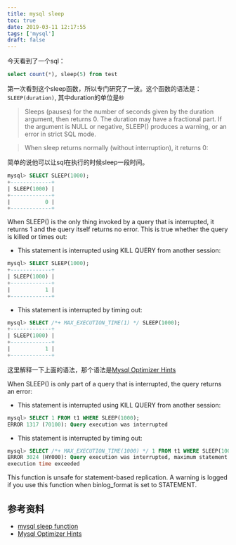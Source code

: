 ```yaml
---
title: mysql sleep
toc: true
date: 2019-03-11 12:17:55
tags: ['mysql']
draft: false
---
```


今天看到了一个sql：

```sql
select count(*), sleep(5) from test
```

第一次看到这个sleep函数，所以专门研究了一波。这个函数的语法是：`SLEEP(duration)`, 其中duration的单位是`秒`

> Sleeps (pauses) for the number of seconds given by the duration argument, then returns 0. The duration may have a fractional part. If the argument is NULL or negative, SLEEP() produces a warning, or an error in strict SQL mode.

> When sleep returns normally (without interruption), it returns 0:

简单的说他可以让sql在执行的时候sleep一段时间。

```sql
mysql> SELECT SLEEP(1000);
+-------------+
| SLEEP(1000) |
+-------------+
|           0 |
+-------------+
```

When SLEEP() is the only thing invoked by a query that is interrupted, it returns 1 and the query itself returns no error. This is true whether the query is killed or times out:

- This statement is interrupted using KILL QUERY from another session:

```sql
mysql> SELECT SLEEP(1000);
+-------------+
| SLEEP(1000) |
+-------------+
|           1 |
+-------------+
```

- This statement is interrupted by timing out:

```sql
mysql> SELECT /*+ MAX_EXECUTION_TIME(1) */ SLEEP(1000);
+-------------+
| SLEEP(1000) |
+-------------+
|           1 |
+-------------+
```

这里解释一下上面的语法，那个语法是[Mysql Optimizer Hints](https://dev.mysql.com/doc/refman/8.0/en/optimizer-hints.html)


When SLEEP() is only part of a query that is interrupted, the query returns an error:

- This statement is interrupted using KILL QUERY from another session:

```sql
mysql> SELECT 1 FROM t1 WHERE SLEEP(1000);
ERROR 1317 (70100): Query execution was interrupted
```

- This statement is interrupted by timing out:

```sql
mysql> SELECT /*+ MAX_EXECUTION_TIME(1000) */ 1 FROM t1 WHERE SLEEP(1000);
ERROR 3024 (HY000): Query execution was interrupted, maximum statement
execution time exceeded
```

This function is unsafe for statement-based replication. A warning is logged if you use this function when binlog_format is set to STATEMENT.

## 参考资料

- [mysql sleep function](https://dev.mysql.com/**doc**/refman/8.0/en/miscellaneous-functions.html#function_sleep)
- [Mysql Optimizer Hints](https://dev.mysql.com/doc/refman/8.0/en/optimizer-hints.html)
